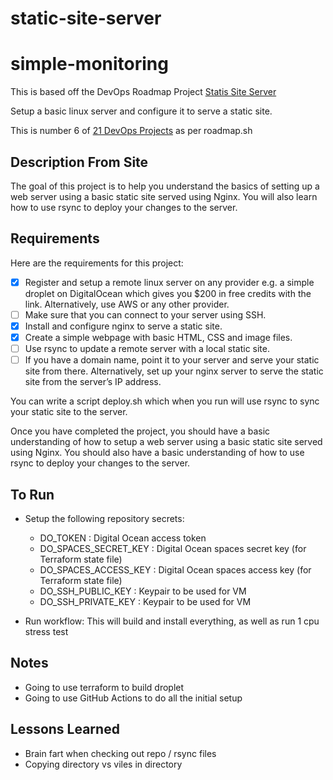 # static-site-server

# simple-monitoring

This is based off the DevOps Roadmap Project [Statis Site Server](https://roadmap.sh/projects/static-site-server)

Setup a basic linux server and configure it to serve a static site. 

This is number 6 of [21 DevOps Projects](https://roadmap.sh/devops/projects) as per roadmap.sh

## Description From Site 

The goal of this project is to help you understand the basics of setting up a web server using a basic static site served using Nginx. You will also learn how to use rsync to deploy your changes to the server.

## Requirements

Here are the requirements for this project:

- [X] Register and setup a remote linux server on any provider e.g. a simple droplet on DigitalOcean which gives you $200 in free credits with the link. Alternatively, use AWS or any other provider.
- [ ] Make sure that you can connect to your server using SSH.
- [X] Install and configure nginx to serve a static site.
- [X] Create a simple webpage with basic HTML, CSS and image files.
- [ ] Use rsync to update a remote server with a local static site.
- [ ] If you have a domain name, point it to your server and serve your static site from there. Alternatively, set up your nginx server to serve the static site from the server’s IP address.

You can write a script deploy.sh which when you run will use rsync to sync your static site to the server.

Once you have completed the project, you should have a basic understanding of how to setup a web server using a basic static site served using Nginx. You should also have a basic understanding of how to use rsync to deploy your changes to the server.
## To Run 

- Setup the following repository secrets:
    - DO_TOKEN : Digital Ocean access token
    - DO_SPACES_SECRET_KEY : Digital Ocean spaces secret key (for Terraform state file)
    - DO_SPACES_ACCESS_KEY : Digital Ocean spaces access key (for Terraform state file)
    - DO_SSH_PUBLIC_KEY : Keypair to be used for VM 
    - DO_SSH_PRIVATE_KEY : Keypair to be used for VM

- Run workflow: This will build and install everything, as well as run 1 cpu stress test 


## Notes 

- Going to use terraform to build droplet 
- Going to use GitHub Actions to do all the initial setup

## Lessons Learned

- Brain fart when checking out repo / rsync files 
- Copying directory vs viles in directory 